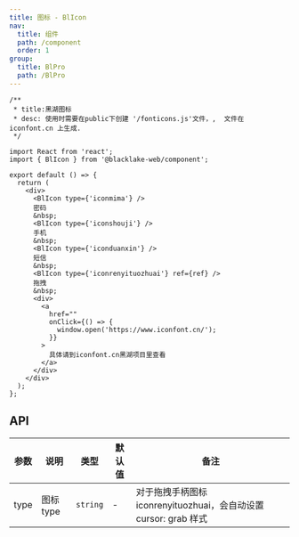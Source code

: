 ```yaml
---
title: 图标 - BlIcon
nav:
  title: 组件
  path: /component
  order: 1
group:
  title: BlPro
  path: /BlPro
---
```


```tsx
/**
 * title:黑湖图标
 * desc: 使用时需要在public下创建 '/fonticons.js'文件，,  文件在 iconfont.cn 上生成.
 */

import React from 'react';
import { BlIcon } from '@blacklake-web/component';

export default () => {
  return (
    <div>
      <BlIcon type={'iconmima'} />
      密码
      &nbsp;
      <BlIcon type={'iconshouji'} />
      手机
      &nbsp;
      <BlIcon type={'iconduanxin'} />
      短信
      &nbsp;
      <BlIcon type={'iconrenyituozhuai'} ref={ref} />
      拖拽
      &nbsp;
      <div>
        <a
          href=""
          onClick={() => {
            window.open('https://www.iconfont.cn/');
          }}
        >
          具体请到iconfont.cn黑湖项目里查看
        </a>
      </div>
    </div>
  );
};
```

## API

| 参数 | 说明      | 类型     | 默认值 | 备注 |
| ---- | --------- | -------- | ------ | ----- |
| type | 图标 type | `string` | -      | 对于拖拽手柄图标 iconrenyituozhuai，会自动设置 cursor: grab 样式 |
